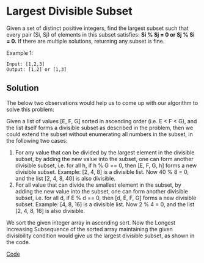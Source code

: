 # Largest Divisible Subset

Given a set of distinct positive integers, find the largest subset such that every pair \(Si, Sj\) of elements in this subset satisfies: **Si % Sj = 0 or Sj % Si = 0.** If there are multiple solutions, returning any subset is fine.

Example 1:

```text
Input: [1,2,3]
Output: [1,2] or [1,3]
```

## Solution

The below two observations would help us to come up with our algorithm to solve this problem:

Given a list of values \[E, F, G\] sorted in ascending order \(i.e. E &lt; F &lt; G\), and the list itself forms a divisible subset as described in the problem, then we could extend the subset without enumerating all numbers in the subset, in the following two cases:

1. For any value that can be divided by the largest element in the divisible subset, by adding the new value into the subset, one can form another divisible subset, i.e. for all h, if h % G == 0, then \[E, F, G, h\] forms a new divisible subset. Example: \[2, 4, 8\] is a divisible list. Now 40 % 8 = 0, and the list \[2, 4, 8, 40\] is also divisible.
2. For all value that can divide the smallest element in the subset, by adding the new value into the subset, one can form another divisible subset, i.e. for all d, if E % d == 0, then \[d, E, F, G\] forms a new divisible subset. Example: \[4, 8, 16\] is a divisible list. Now 2 % 4 = 0, and the list \[2, 4, 8, 16\] is also divisible.

We sort the given integer array in ascending sort. Now the Longest Increasing Subsequence of the sorted array maintaining the given divisibility condition would give us the largest divisible subset, as shown in the code.

[Code](https://github.com/vedantb/DP-Interviews/tree/746642c4896349114c442abf9ed439d6490a8193/Largest-Divisible-Subset/largest-divisible-subset.js)

